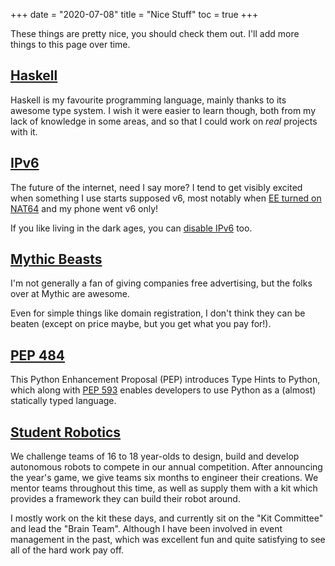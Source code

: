 +++
date = "2020-07-08"
title = "Nice Stuff"
toc = true
+++

These things are pretty nice, you should check them out. I'll add more things to this page over time.

## [Haskell](https://haskell.org/)

Haskell is my favourite programming language, mainly thanks to its awesome type system. I wish it were easier to learn though, both from my lack of knowledge in some areas, and so that I could work on *real* projects with it.

## [IPv6](https://tools.ietf.org/html/rfc8200)

The future of the internet, need I say more? I tend to get visibly excited when something I use starts supposed v6, most notably when [EE turned on NAT64][ee-v6] and my phone went v6 only!

If you like living in the dark ages, you can [disable IPv6](https://howtodisableipv6.com/) too.

[ee-v6]: https://www.ispreview.co.uk/index.php/2016/11/ee-makes-progress-ipv6-upgrade-uk-mobile-network.html

## [Mythic Beasts](https://www.mythic-beasts.com/)

I'm not generally a fan of giving companies free advertising, but the folks over at Mythic are awesome.

Even for simple things like domain registration, I don't think they can be beaten (except on price maybe, but you get what you pay for!).

## [PEP 484](https://www.python.org/dev/peps/pep-0484/)

This Python Enhancement Proposal (PEP) introduces Type Hints to Python, which along with [PEP 593](https://www.python.org/dev/peps/pep-0593/) enables developers to use Python as a (almost) statically typed language. 

## [Student Robotics](https://studentrobotics.org)

We challenge teams of 16 to 18 year-olds to design, build and develop autonomous robots to compete in our annual competition. After announcing the year's game, we give teams six months to engineer their creations. We mentor teams throughout this time, as well as supply them with a kit which provides a framework they can build their robot around. 

I mostly work on the kit these days, and currently sit on the "Kit Committee" and lead the "Brain Team". Although I have been involved in event management in the past, which was excellent fun and quite satisfying to see all of the hard work pay off.
